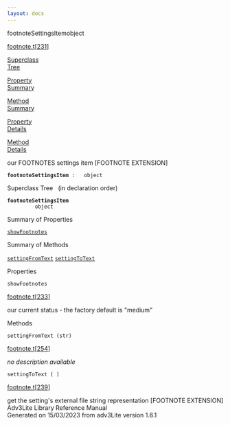 ```yaml
---
layout: docs
---
```

<span class="title">footnoteSettingsItem</span><span class="type">object</span>

[footnote.t](../file/footnote.t.html)\[[231](../source/footnote.t.html#231)\]

[Superclass  
Tree](#_SuperClassTree_)

[Property  
Summary](#_PropSummary_)

[Method  
Summary](#_MethodSummary_)

[Property  
Details](#_Properties_)

[Method  
Details](#_Methods_)



our FOOTNOTES settings item \[FOOTNOTE EXTENSION\]

**`footnoteSettingsItem`**` :   object`



<span id="_SuperClassTree_"></span>



<span class="hdln">Superclass Tree</span>   (in declaration order)



**`footnoteSettingsItem`**  
`         object`  
<span id="_PropSummary_"></span>



<span class="hdln">Summary of Properties</span>  



[`showFootnotes`](#showFootnotes)

<span id="_MethodSummary_"></span>



<span class="hdln">Summary of Methods</span>  



[`settingFromText`](#settingFromText) [`settingToText`](#settingToText)

<span id="_Properties_"></span>



<span class="hdln">Properties</span>  



<span id="showFootnotes"></span>

`showFootnotes`

[footnote.t](../file/footnote.t.html)\[[233](../source/footnote.t.html#233)\]



our current status - the factory default is "medium"



<span id="_Methods_"></span>



<span class="hdln">Methods</span>  



<span id="settingFromText"></span>

`settingFromText (str)`

[footnote.t](../file/footnote.t.html)\[[254](../source/footnote.t.html#254)\]



*no description available*



<span id="settingToText"></span>

`settingToText ( )`

[footnote.t](../file/footnote.t.html)\[[239](../source/footnote.t.html#239)\]



get the setting's external file string representation \[FOOTNOTE
EXTENSION\]
Adv3Lite Library Reference Manual  
Generated on 15/03/2023 from adv3Lite version 1.6.1


